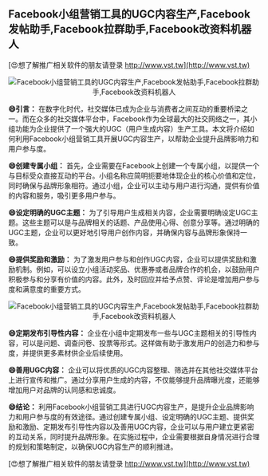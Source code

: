 ## **Facebook小组营销工具的UGC内容生产,Facebook发帖助手,Facebook拉群助手,Facebook改资料机器人**

[😍想了解推广相关软件的朋友请登录 http://www.vst.tw](http://www.vst.tw)

 <center><img src="https://vst.tw/MP4/tuiguang/png/1.png" alt="Facebook小组营销工具的UGC内容生产,Facebook发帖助手,Facebook拉群助手,Facebook改资料机器人"></center>

**😄引言：**
在数字化时代，社交媒体已成为企业与消费者之间互动的重要桥梁之一。而在众多的社交媒体平台中，Facebook作为全球最大的社交网络之一，其小组功能为企业提供了一个强大的UGC（用户生成内容）生产工具。本文将介绍如何利用Facebook小组营销工具开展UGC内容生产，以帮助企业提升品牌影响力和用户参与度。

**😄创建专属小组：**
首先，企业需要在Facebook上创建一个专属小组，以提供一个与目标受众直接互动的平台。小组名称应简明扼要地体现企业的核心价值和定位，同时确保与品牌形象相符。通过小组，企业可以主动与用户进行沟通，提供有价值的内容和服务，吸引更多用户参与。

**😄设定明确的UGC主题：**
为了引导用户生成相关内容，企业需要明确设定UGC主题。这些主题可以是与品牌相关的话题、产品使用心得、创意分享等。通过明确的UGC主题，企业可以更好地引导用户创作内容，并确保内容与品牌形象保持一致。

**😄提供奖励和激励：**
为了激发用户参与和创作UGC内容，企业可以提供奖励和激励机制。例如，可以设立小组活动奖品、优惠券或者品牌合作的机会，以鼓励用户积极参与和分享有价值的内容。此外，及时回应并给予点赞、评论是增加用户参与度和满意度的重要方式。

 <center><img src="https://vst.tw/MP4/tuiguang/png/1.png" alt="Facebook小组营销工具的UGC内容生产,Facebook发帖助手,Facebook拉群助手,Facebook改资料机器人"></center>

**😄定期发布引导性内容：**
企业在小组中定期发布一些与UGC主题相关的引导性内容，可以是问题、调查问卷、投票等形式。这样做有助于激发用户的创造力和参与度，并提供更多素材供企业后续使用。

**😄善用UGC内容：**
企业可以将优质的UGC内容整理、筛选并在其他社交媒体平台上进行宣传和推广。通过分享用户生成的内容，不仅能够提升品牌曝光度，还能够增加用户对品牌的认同感和忠诚度。

**😄结论：**
利用Facebook小组营销工具进行UGC内容生产，是提升企业品牌影响力和用户参与度的有效途径。通过创建专属小组、设定明确的UGC主题、提供奖励和激励、定期发布引导性内容以及善用UGC内容，企业可以与用户建立更紧密的互动关系，同时提升品牌形象。在实施过程中，企业需要根据自身情况进行合理的规划和策略制定，以确保UGC内容生产的顺利推进。

[😍想了解推广相关软件的朋友请登录 http://www.vst.tw](http://www.vst.tw)



